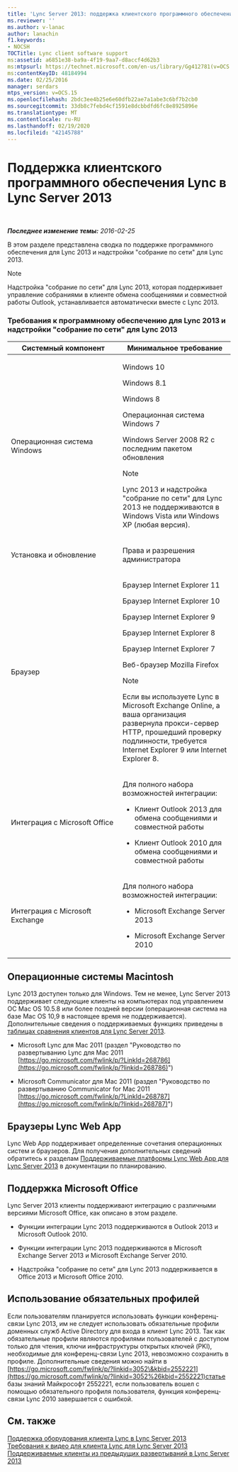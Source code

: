 ```yaml
---
title: 'Lync Server 2013: поддержка клиентского программного обеспечения Lync'
ms.reviewer: ''
ms.author: v-lanac
author: lanachin
f1.keywords:
- NOCSH
TOCTitle: Lync client software support
ms:assetid: a6851e38-ba9a-4f19-9aa7-d8accf4d62b3
ms:mtpsurl: https://technet.microsoft.com/en-us/library/Gg412781(v=OCS.15)
ms:contentKeyID: 48184994
ms.date: 02/25/2016
manager: serdars
mtps_version: v=OCS.15
ms.openlocfilehash: 2bdc3ee4b25e6e60dfb22ae7a1abe3c6bf7b2cb0
ms.sourcegitcommit: 33db8c7febd4cf1591e8dcbbdfd6fc8e8925896e
ms.translationtype: MT
ms.contentlocale: ru-RU
ms.lasthandoff: 02/19/2020
ms.locfileid: "42145788"
---
```

<div data-xmlns="http://www.w3.org/1999/xhtml">

<div class="topic" data-xmlns="http://www.w3.org/1999/xhtml" data-msxsl="urn:schemas-microsoft-com:xslt" data-cs="http://msdn.microsoft.com/">

<div data-asp="https://msdn2.microsoft.com/asp">

# <a name="lync-client-software-support-in-lync-server-2013"></a>Поддержка клиентского программного обеспечения Lync в Lync Server 2013

</div>

<div id="mainSection">

<div id="mainBody">

<span> </span>

_**Последнее изменение темы:** 2016-02-25_

В этом разделе представлена сводка по поддержке программного обеспечения для Lync 2013 и надстройки "собрание по сети" для Lync 2013.

<div>


> [!NOTE]  
> Надстройка "собрание по сети" для Lync 2013, которая поддерживает управление собраниями в клиенте обмена сообщениями и совместной работы Outlook, устанавливается автоматически вместе с Lync 2013.



</div>

### <a name="software-requirements-for-lync-2013-and-the-online-meeting-add-in-for-lync-2013"></a>Требования к программному обеспечению для Lync 2013 и надстройки "собрание по сети" для Lync 2013

<table>
<colgroup>
<col style="width: 50%" />
<col style="width: 50%" />
</colgroup>
<thead>
<tr class="header">
<th>Системный компонент</th>
<th>Минимальное требование</th>
</tr>
</thead>
<tbody>
<tr class="odd">
<td><p>Операционная система Windows</p></td>
<td><p>Windows 10</p>
<p>Windows 8.1</p>
<p>Windows 8</p>
<p>Операционная система Windows 7</p>
<p>Windows Server 2008 R2 с последним пакетом обновления</p>
<div>

> [!NOTE]  
> Lync 2013 и надстройка "собрание по сети" для Lync 2013 не поддерживаются в Windows Vista или Windows XP (любая версия).


</div></td>
</tr>
<tr class="even">
<td><p>Установка и обновление</p></td>
<td><p>Права и разрешения администратора</p></td>
</tr>
<tr class="odd">
<td><p>Браузер</p></td>
<td><p>Браузер Internet Explorer 11</p>
<p>Браузер Internet Explorer 10</p>
<p>Браузер Internet Explorer 9</p>
<p>Браузер Internet Explorer 8</p>
<p>Браузер Internet Explorer 7</p>
<p>Веб-браузер Mozilla Firefox</p>
<div>

> [!NOTE]  
> Если вы используете Lync в Microsoft Exchange Online, а ваша организация развернула прокси-сервер HTTP, прошедший проверку подлинности, требуется Internet Explorer 9 или Internet Explorer 8.


</div></td>
</tr>
<tr class="even">
<td><p>Интеграция с Microsoft Office</p></td>
<td><p>Для полного набора возможностей интеграции:</p>
<ul>
<li><p>Клиент Outlook 2013 для обмена сообщениями и совместной работы</p></li>
<li><p>Клиент Outlook 2010 для обмена сообщениями и совместной работы</p></li>
</ul></td>
</tr>
<tr class="odd">
<td><p>Интеграция с Microsoft Exchange</p></td>
<td><p>Для полного набора возможностей интеграции:</p>
<ul>
<li><p>Microsoft Exchange Server 2013</p></li>
<li><p>Microsoft Exchange Server 2010</p></li>
</ul></td>
</tr>
</tbody>
</table>


<div>

## <a name="macintosh-operating-systems"></a>Операционные системы Macintosh

Lync 2013 доступен только для Windows. Тем не менее, Lync Server 2013 поддерживает следующие клиенты на компьютерах под управлением ОС Mac OS 10.5.8 или более поздней версии (операционная система на базе Mac OS 10,9 в настоящее время не поддерживается). Дополнительные сведения о поддерживаемых функциях приведены в [таблицах сравнения клиентов для Lync Server 2013](lync-server-2013-desktop-client-comparison-tables.md).

  - Microsoft Lync для Mac 2011 (раздел "Руководство по развертыванию Lync для Mac 2011 [https://go.microsoft.com/fwlink/p/?LinkId=268786](https://go.microsoft.com/fwlink/p/?linkid=268786)")

  - Microsoft Communicator для Mac 2011 (раздел "Руководство по развертыванию Communicator for Mac 2011 [https://go.microsoft.com/fwlink/p/?LinkId=268787](https://go.microsoft.com/fwlink/p/?linkid=268787)")

</div>

<div>

## <a name="lync-web-app-browsers"></a>Браузеры Lync Web App

Lync Web App поддерживает определенные сочетания операционных систем и браузеров. Для получения дополнительных сведений обратитесь к разделам [Поддерживаемые платформы Lync Web App для Lync Server 2013](lync-server-2013-lync-web-app-supported-platforms.md) в документации по планированию.

</div>

<div>

## <a name="microsoft-office-supportability"></a>Поддержка Microsoft Office

Lync Server 2013 клиенты поддерживают интеграцию с различными версиями Microsoft Office, как описано в этом разделе.

  - Функции интеграции Lync 2013 поддерживаются в Outlook 2013 и Microsoft Outlook 2010.

  - Функции интеграции Lync 2013 поддерживаются в Microsoft Exchange Server 2013 и Microsoft Exchange Server 2010.

  - Надстройка "собрание по сети" для Lync 2013 поддерживается в Office 2013 и Microsoft Office 2010.

</div>

<div>

## <a name="using-mandatory-profiles"></a>Использование обязательных профилей

Если пользователям планируется использовать функции конференц-связи Lync 2013, им не следует использовать обязательные профили доменных служб Active Directory для входа в клиент Lync 2013. Так как обязательные профили являются профилями пользователей с доступом только для чтения, ключи инфраструктуры открытых ключей (PKI), необходимые для конференц-связи Lync 2013, невозможно сохранить в профиле. Дополнительные сведения можно найти в [https://go.microsoft.com/fwlink/p/?linkid=3052\&kbid=2552221](https://go.microsoft.com/fwlink/p/?linkid=3052%26kbid=2552221)статье базы знаний Майкрософт 2552221, если пользователь вошел с помощью обязательного профиля пользователя, функция конференц-связи Lync 2010 завершается с ошибкой.

</div>

<div>

## <a name="see-also"></a>См. также


[Поддержка оборудования клиента Lync в Lync Server 2013](lync-server-2013-lync-client-hardware-support.md)  
[Требования к видео для клиента Lync для Lync Server 2013](lync-server-2013-lync-client-video-requirements.md)  
[Поддерживаемые клиенты из предыдущих развертываний в Lync Server 2013](lync-server-2013-supported-clients-from-previous-deployments.md)  
  

</div>

</div>

<span> </span>

</div>

</div>

</div>

